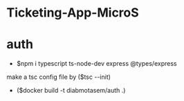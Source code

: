 # Ticketing-App-MicroS
# auth
- $npm i typescript ts-node-dev express @types/express

make a tsc config file by ($tsc --init)

- ($docker build -t diabmotasem/auth .)

